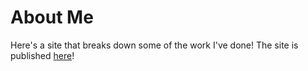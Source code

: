 # About Me
Here's a site that breaks down some of the work I've done! The site is published [here](https://aasiyahf.github.io/)!
